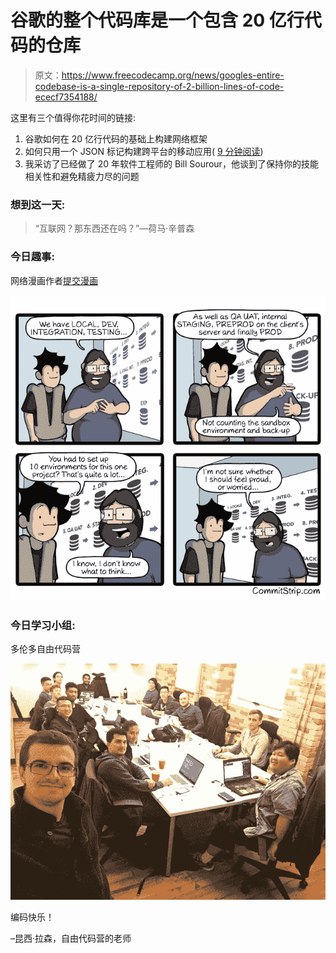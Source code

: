 # 谷歌的整个代码库是一个包含 20 亿行代码的仓库

> 原文：<https://www.freecodecamp.org/news/googles-entire-codebase-is-a-single-repository-of-2-billion-lines-of-code-ececf7354188/>

这里有三个值得你花时间的链接:

1.  谷歌如何在 20 亿行代码的基础上构建网络框架
2.  如何只用一个 JSON 标记构建跨平台的移动应用( [9 分钟阅读](http://bit.ly/2l7zxDv))
3.  我采访了已经做了 20 年软件工程师的 Bill Sourour，他谈到了保持你的技能相关性和避免精疲力尽的问题

### 想到这一天:

> “互联网？那东西还在吗？”—荷马·辛普森

### 今日趣事:

网络漫画作者[提交漫画](http://www.commitstrip.com/en/2017/02/10/proud-or-worried/?)

![2ZSvwkQ56wK4DbWQZkYQIHwW-tPKlhpOiC-X](img/bc85d1b1ebfd90fe4a5d5c24f7c9abbf.png)

### 今日学习小组:

多伦多自由代码营

![7ggfkTXOh80xPHU07mJqddt5kA85U4defnUr](img/e31e7c0f8e4a2efc59177a24bc71cfdf.png)

编码快乐！

–昆西·拉森，自由代码营的老师